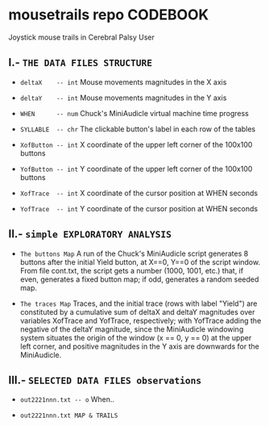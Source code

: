 # mousetrails repo CODEBOOK
Joystick mouse trails in Cerebral Palsy User

     
## I.- `THE DATA FILES STRUCTURE` 

   * `deltaX    -- int` Mouse movements magnitudes in the X axis

   * `deltaY    -- int` Mouse movements magnitudes in the Y axis

   * `WHEN      -- num` Chuck's MiniAudicle virtual machine time progress

   * `SYLLABLE  -- chr` The clickable button's label in each row of the tables

   * `XofButton -- int` X coordinate of the upper left corner of the 100x100 buttons

   * `YofButton -- int` Y coordinate of the upper left corner of the 100x100 buttons

   * `XofTrace  -- int` X coordinate of the cursor position at WHEN seconds

   * `YofTrace  -- int` Y coordinate of the cursor position at WHEN seconds

## II.- `simple EXPLORATORY ANALYSIS`

   * `The buttons Map` A run of the Chuck's MiniAudicle script generates 8 buttons after the initial Yield button, at X==0, Y==0 of the script window. From file cont.txt, the script gets a number (1000, 1001, etc.) that, if even, generates a fixed button map; if odd, generates a random seeded map.

   * `The traces Map` Traces, and the initial trace (rows with label "Yield") are constituted by a cumulative sum of deltaX and deltaY magnitudes over variables XofTrace and YofTrace, respectively; with YofTrace adding the negative of the deltaY magnitude, since the MiniAudicle windowing system situates the origin of the window (x == 0, y == 0) at the upper left corner, and positive magnitudes in the Y axis are downwards for the MiniAudicle.

## III.- `SELECTED DATA FILES observations`


   * `out2221nnn.txt -- o` When..
         
   * `out2221nnn.txt MAP & TRAILS` 
